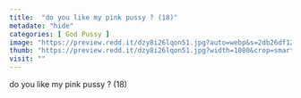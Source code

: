 ```yaml
---
title:  "do you like my pink pussy ? (18)"
metadate: "hide"
categories: [ God Pussy ]
image: "https://preview.redd.it/dzy8i26lqon51.jpg?auto=webp&s=2db26df122ffbb853a8eb3b1e70d548910eaa80d"
thumb: "https://preview.redd.it/dzy8i26lqon51.jpg?width=1080&crop=smart&auto=webp&s=f2d3cf3559837f618c8e335e253d4568a0780de2"
visit: ""
---
```

do you like my pink pussy ? (18)
